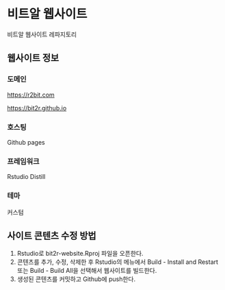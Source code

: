 # 비트알 웹사이트

비트알 웹사이트 레파지토리

## 웹사이트 정보

### 도메인

https://r2bit.com

https://bit2r.github.io

### 호스팅

Github pages

### 프레임워크

Rstudio Distill

### 테마

커스텀

## 사이트 콘텐츠 수정 방법

1. Rstudio로 bit2r-website.Rproj 파일을 오픈한다.
2. 콘텐츠를 추가, 수정, 삭제한 후 Rstudio의 메뉴에서 Build - Install and Restart 또는 Build - Build All을 선택해서 웹사이트를 빌드한다.
3. 생성된 콘텐츠를 커밋하고 Github에 push한다.
